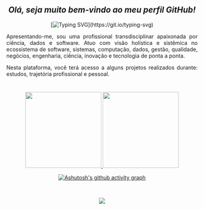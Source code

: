 <span align="center">


## *Olá, seja muito bem-vindo ao meu perfil GitHub!*
[![Typing SVG](https://readme-typing-svg.herokuapp.com/?color=b1633f&size=35&center=true&vCenter=true&width=1000&lines=Hello,+world!+My+name+is+Jessica+Teixeira+Araujo.;I'm+from+Brazil+and+27+years+old!;Expert+professional+in:+Software+Quality+Engineer,;Quality+Inspector,+Project+Management,+Data+Analysis;and+Full+Stack+Developer+with+a+focus+on+Python.;Bachelor's+Study+in+Statistics.;I'am+future+Artificial+Intelligence+Engineering!;Be+Welcome!)](https://git.io/typing-svg)

</span>

<span align="justify">
  
Apresentando-me, sou uma profissional transdisciplinar apaixonada por ciência, dados e software. Atuo com visão holística e sistêmica no ecossistema de software, sistemas, computação, dados, gestão, qualidade, negócios, engenharia, ciência, inovação e tecnologia de ponta a ponta.

Nesta plataforma, você terá acesso a alguns projetos realizados durante: estudos, trajetória profissional e pessoal.
  
</span>

#

<span align="center">
  
<div align="center">
  <a href="https://github.com/JessicaTeixeiraAraujo">
    <img src="https://github-readme-streak-stats.herokuapp.com/?user=jessicateixeiraaraujo&theme=codeSTACKr&hide_border=true" style="max-width: 400px; height: 200px;">
    <img src="https://github-readme-stats.vercel.app/api/top-langs/?username=JessicaTeixeiraAraujo&layout=compact&langs_count=7&theme=codeSTACKr&hide_border=true" style="max-width: 400px; height: 200px;">
  </a>
</div>

[![Ashutosh's github activity graph](https://github-readme-activity-graph.vercel.app/graph?username=JessicaTeixeiraAraujo&bg_color=0d1117&color=b1633f&line=b1633f&point=b1633f&area=true&hide_border=true)](https://github.com/ashutosh00710/github-readme-activity-graph)


<div style="display: inline_block"><br>
<p align="center">
  <a href="https://skillicons.dev">
    <img src="https://skillicons.dev/icons?i=arduino,aws,azure,c,cs,cpp,css,discord,django,dotnet,dynamodb,eclipse,figma,git,github,gitlab,gherkin,gtk,haxe,html,java,js,jenkins,jest,jquery,latex,kubernetes,matlab,maven,mysql,nodejs,postgres,powershell,postgres,py,pytorch,r,react,redux,sass,spring,selenium,tensorflow,ts,unity,v,visualstudio,vscode" />
  </a>
</p>          


  
<!--  ![Snake animation](https://raw.githubusercontent.com/Platane/snk/output/github-contribution-grid-snake.svg) -->
 
</div>
  
  </span>

